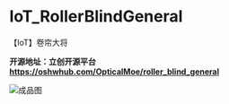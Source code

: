 # IoT_RollerBlindGeneral
【IoT】卷帘大将

**开源地址：立创开源平台 https://oshwhub.com/OpticalMoe/roller_blind_general**

![成品图](https://image.lceda.cn/pullimage/tt9Gt019af0zH57yrO0ZjlQayn9U7HHcOQHQd1Fs.jpeg)


